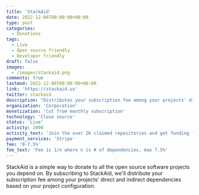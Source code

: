 ```yaml
---
title: 'StackAid'
date: 2022-12-06T00:00:00+00:00
type: post
categories:
  - Donations
tags:
  - Live
  - Open source friendly
  - Developer friendly
draft: false
images:
  - /images/stackaid.png
comments: true
lastmod: 2022-12-06T00:00:00+00:00
link: 'https://stackaid.us'
twitter: stackaid
description: "Distributes your subscription fee among your projects' direct and indirect dependencies based on your project configuration."
organization: 'Corporation'
monetization: 'Cut from monthly subscription'
technology: 'Close source'
status: 'Live'
activity: 2000
activity_text: 'Join the over 2K claimed repositories and get funding for your project.'
payment_services: 'Stripe'
fee: '0-7.5%'
fee_text: 'Fee is 1/n where n is # of dependencies, max 7.5%'
---
```


StackAid is a simple way to donate to all the open source software projects you depend on. By subscribing to StackAid, we'll distribute your subscription fee among your projects' direct and indirect dependencies based on your project configuration.<!--more-->

